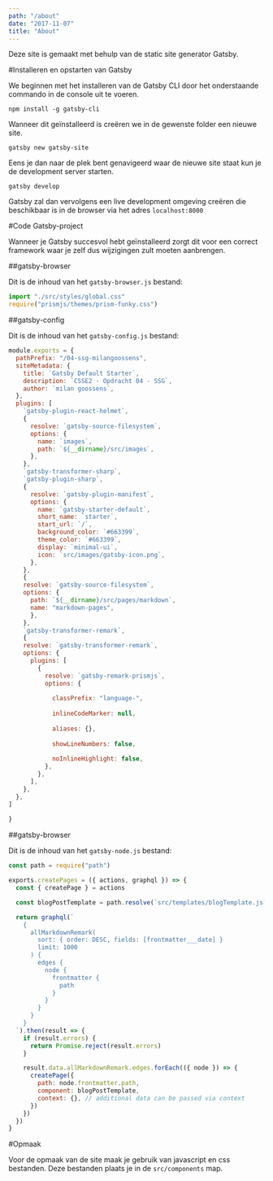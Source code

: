 ```yaml
---
path: "/about"
date: "2017-11-07"
title: "About"
---
```


Deze site is gemaakt met behulp van de static site generator Gatsby.

#Installeren en opstarten van Gatsby 

We beginnen met het installeren van de Gatsby CLI door het onderstaande commando in de console uit te voeren. 

```
npm install -g gatsby-cli
```

Wanneer dit geïnstalleerd is creëren we in de gewenste folder een nieuwe site.

```
gatsby new gatsby-site
```

Eens je dan naar de plek bent genavigeerd waar de nieuwe site staat kun je de development server starten. 

```
gatsby develop
```

Gatsby zal dan vervolgens een live development omgeving creëren die beschikbaar is in de browser via het adres `localhost:8000`

#Code Gatsby-project

Wanneer je Gatsby succesvol hebt geïnstalleerd zorgt dit voor een correct framework waar je zelf dus wijzigingen zult moeten aanbrengen. 

##gatsby-browser

Dit is de inhoud van het `gatsby-browser.js` bestand:

```javascript
import "./src/styles/global.css"
require("prismjs/themes/prism-funky.css")
```

##gatsby-config

Dit is de inhoud van het `gatsby-config.js` bestand:

```javascript
module.exports = {
  pathPrefix: "/04-ssg-milangoossens",
  siteMetadata: {
    title: `Gatsby Default Starter`,
    description: `CSSE2 - Opdracht 04 - SSG`,
    author: `milan goossens`,
  },
  plugins: [
    `gatsby-plugin-react-helmet`,
    {
      resolve: `gatsby-source-filesystem`,
      options: {
        name: `images`,
        path: `${__dirname}/src/images`,
      },
    },
    `gatsby-transformer-sharp`,
    `gatsby-plugin-sharp`,
    {
      resolve: `gatsby-plugin-manifest`,
      options: {
        name: `gatsby-starter-default`,
        short_name: `starter`,
        start_url: `/`,
        background_color: `#663399`,
        theme_color: `#663399`,
        display: `minimal-ui`,
        icon: `src/images/gatsby-icon.png`, 
      },
    },
    {
    resolve: `gatsby-source-filesystem`,
    options: {
      path: `${__dirname}/src/pages/markdown`,
      name: "markdown-pages",
      },
    },
    `gatsby-transformer-remark`,
    {
    resolve: `gatsby-transformer-remark`,
    options: {
      plugins: [
        {
          resolve: `gatsby-remark-prismjs`,
          options: {
            
            classPrefix: "language-",
            
            inlineCodeMarker: null,
           
            aliases: {},
            
            showLineNumbers: false,
            
            noInlineHighlight: false,
          },
        },
      ],
    },
  },
]
  
}
```

##gatsby-browser

Dit is de inhoud van het `gatsby-node.js` bestand:

```javascript
const path = require("path")

exports.createPages = ({ actions, graphql }) => {
  const { createPage } = actions

  const blogPostTemplate = path.resolve(`src/templates/blogTemplate.js`)

  return graphql(`
    {
      allMarkdownRemark(
        sort: { order: DESC, fields: [frontmatter___date] }
        limit: 1000
      ) {
        edges {
          node {
            frontmatter {
              path
            }
          }
        }
      }
    }
  `).then(result => {
    if (result.errors) {
      return Promise.reject(result.errors)
    }

    result.data.allMarkdownRemark.edges.forEach(({ node }) => {
      createPage({
        path: node.frontmatter.path,
        component: blogPostTemplate,
        context: {}, // additional data can be passed via context
      })
    })
  })
}
```

#Opmaak

Voor de opmaak van de site maak je gebruik van javascript en css bestanden.
Deze bestanden plaats je in de `src/components` map.


